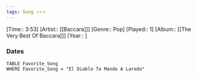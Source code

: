```yaml
---
tags: Song ⭐⭐⭐ 
---
```

[Time:: 3:53]
[Artist:: [[Baccara]]]
[Genre:: Pop]
[Played:: 1]
[Album:: [[The Very Best Of Baccara]]]
[Year:: ]
### Dates
````dataview
TABLE Favorite_Song
WHERE Favorite_Song = "El Diablo Te Mando A Laredo"
````